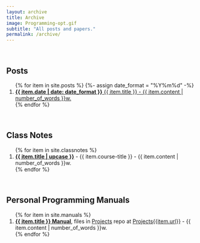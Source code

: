 ```yaml
---
layout: archive
title: Archive
image: Programming-opt.gif
subtitle: "All posts and papers."
permalink: /archive/
---
```


<br />

## Posts

<ol reversed="true">
{% for item in site.posts %}
  {%- assign date_format = "%Y%m%d" -%}
  <li><a href="{{item.url}}"><b>{{ item.date | date: date_format }}</b>  {{ item.title }} - {{ item.content | number_of_words }}w.</a></li>
{% endfor %}
</ol>

<br />

## Class Notes 

<ol>
{% for item in site.classnotes %}
  <li><b><a href="{{item.url}}">{{ item.title | upcase }}</a></b> - {{ item.course-title }} - {{ item.content | number_of_words }}w.</li>
{% endfor %}
</ol>

<br />

## Personal Programming Manuals

<ol>
{% for item in site.manuals %}
  <li><b><a href="{{item.url}}">{{ item.title }} Manual</a></b>, files in <a href="https://github.com/RyanFleck/Projects">Projects</a> repo at <a href="https://github.com/RyanFleck/Projects/tree/master{{item.url}}">Projects{{item.url}}</a> - {{ item.content | number_of_words }}w.
</li>
{% endfor %}
</ol>

<br />
